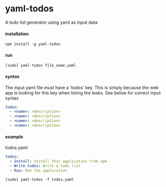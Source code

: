 # yaml-todos
A todo list generator using yaml as input data

#### installation
```
npm install -g yaml-todos
```

#### run
```
[sudo] yaml-todos file_name.yaml
```

#### syntax
The input yaml file must have a 'todos' key. This is simply because the web app is looking for this key when listing the tasks. See below for correct input syntax
```yaml
todos:
  - <name>: <description>
  - <name>: <description>
  - <name>: <description>
  - <name>: <description>
```

#### example
todos.yaml
```yaml
todos:
  - Install: Install this application from npm
  - Write todos: Write a todo list
  - Run: Run the application
```

```
[sudo] yaml-todos -f todos.yaml
```
